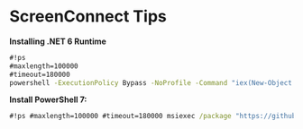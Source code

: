 # ScreenConnect Tips

**Installing .NET 6 Runtime**
```bat
#!ps
#maxlength=100000
#timeout=180000
powershell -ExecutionPolicy Bypass -NoProfile -Command "iex(New-Object Net.WebClient).DownloadString('https://raw.githubusercontent.com/johngagefaulkner/clients/main/resources/scripts/Install-DotNet6.ps1')"
```

**Install PowerShell 7:**
```bat
#!ps #maxlength=100000 #timeout=180000 msiexec /package "https://github.com/PowerShell/PowerShell/releases/download/v7.2.3/PowerShell-7.2.3-win-x64.msi" /quiet ADD_EXPLORER_CONTEXT_MENU_OPENPOWERSHELL=1 ENABLE_PSREMOTING=1 REGISTER_MANIFEST=1 USE_MU=1 ENABLE_MU=1
```
